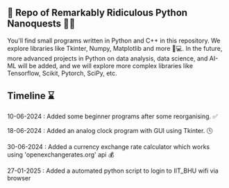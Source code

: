 ## 🚀 Repo of Remarkably Ridiculous Python Nanoquests 🐍🎉

You'll find small programs written in Python and C++ in this repository. We explore libraries like Tkinter, Numpy, Matplotlib and more 🐍💻. In the future, more advanced projects in Python on data analysis, data science, and AI-ML will be added, and we will explore more complex libraries like Tensorflow, Scikit, Pytorch, SciPy, etc. 

## Timeline ⌛
10-06-2024 : Added some beginner programs after some reorganising. ✅

18-06-2024 : Added an analog clock program with GUI using Tkinter. 🕓

30-06-2024 : Added a currency exchange rate calculator which works using 'openexchangerates.org' api 💰

27-01-2025 : Added a automated python script to login to IIT_BHU wifi via browser